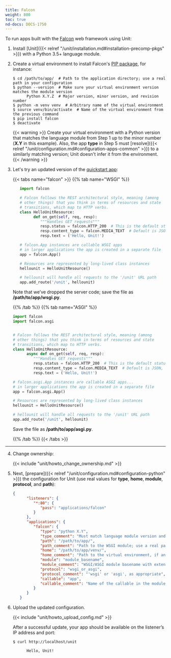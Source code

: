 ```yaml
---
title: Falcon
weight: 800
toc: true
nd-docs: DOCS-1750
---
```


To run apps built with the [Falcon](https://falcon.readthedocs.io/en/stable/)
web framework using Unit:

1. Install [Unit]({{< relref "/unit/installation.md#installation-precomp-pkgs" >}}) with a Python 3.5+ language module.

2. Create a virtual environment to install Falcon's
   [PIP package](https://falcon.readthedocs.io/en/stable/user/install.html), for
   instance:

   ```console
   $ cd /path/to/app/  # Path to the application directory; use a real path in your configuration
   $ python --version  # Make sure your virtual environment version matches the module version
         Python X.Y.Z  # Major version, minor version, and revision number
   $ python -m venv venv  # Arbitrary name of the virtual environment
   $ source venv/bin/activate  # Name of the virtual environment from the previous command
   $ pip install falcon
   $ deactivate
   ```


   {{< warning >}}
   Create your virtual environment with a Python version that matches the
   language module from Step 1 up to the minor number (**X.Y** in
   this example). Also, the app **type** in Step 5 must
   [resolve]({{< relref "/unit/configuration.md#configuration-apps-common" >}})
   to a similarly matching version; Unit doesn't infer it from the environment.
   {{< /warning >}}

3. Let's try an updated version of the [quickstart app](https://falcon.readthedocs.io/en/stable/user/quickstart.html):

   {{< tabs name="falcon" >}}
   {{% tab name="WSGI" %}}

   ```python
      import falcon

      # Falcon follows the REST architectural style, meaning (among
      # other things) that you think in terms of resources and state
      # transitions, which map to HTTP verbs.
      class HelloUnitResource:
            def on_get(self, req, resp):
               """Handles GET requests"""
               resp.status = falcon.HTTP_200  # This is the default status
               resp.content_type = falcon.MEDIA_TEXT  # Default is JSON, so override
               resp.text = ('Hello, Unit!')

      # falcon.App instances are callable WSGI apps
      # in larger applications the app is created in a separate file
      app = falcon.App()

      # Resources are represented by long-lived class instances
      hellounit = HelloUnitResource()

      # hellounit will handle all requests to the '/unit' URL path
      app.add_route('/unit', hellounit)
   ```

   Note that we’ve dropped the server code; save the file as
      **/path/to/app/wsgi.py**.


   {{% /tab %}}
   {{% tab name="ASGI" %}}

   ```python
   import falcon
   import falcon.asgi


   # Falcon follows the REST architectural style, meaning (among
   # other things) that you think in terms of resources and state
   # transitions, which map to HTTP verbs.
   class HelloUnitResource:
         async def on_get(self, req, resp):
            """Handles GET requests"""
            resp.status = falcon.HTTP_200  # This is the default status
            resp.content_type = falcon.MEDIA_TEXT  # Default is JSON, so override
            resp.text = ('Hello, Unit!')

   # falcon.asgi.App instances are callable ASGI apps...
   # in larger applications the app is created in a separate file
   app = falcon.asgi.App()

   # Resources are represented by long-lived class instances
   hellounit = HelloUnitResource()

   # hellounit will handle all requests to the '/unit' URL path
   app.add_route('/unit', hellounit)
   ```

   Save the file as **/path/to/app/asgi.py**.

   {{% /tab %}}
   {{< /tabs >}}

---

4. Change ownership:

   {{< include "unit/howto_change_ownership.md" >}}


5. Next, [prepare]({{< relref "/unit/configuration.md#configuration-python" >}})
   the configuration for Unit (use real values for **type**, **home**, **module**,
   **protocol**, and **path**):

   ```json
   {
         "listeners": {
            "*:80": {
               "pass": "applications/falcon"
            }
         },
         "applications": {
            "falcon": {
               "type": "python X.Y",
               "type_comment": "Must match language module version and virtual environment version",
               "path": "/path/to/app/",
               "path_comment": "Path to the WSGI module; use a real path in your configuration",
               "home": "/path/to/app/venv/",
               "home_comment": "Path to the virtual environment, if any; use a real path in your configuration",
               "module": "module_basename",
               "module_comment": "WSGI/ASGI module basename with extension omitted, such as 'wsgi' or 'asgi' from Step 3",
               "protocol": "wsgi_or_asgi",
               "protocol_comment": "'wsgi' or 'asgi', as appropriate",
               "callable": "app",
               "callable_comment": "Name of the callable in the module to run"
            }
         }
      }
   ```

6. Upload the updated configuration.

   {{< include "unit/howto_upload_config.md" >}}

   After a successful update, your app should be available on the listener’s IP
   address and port:

   ```console
   $ curl http://localhost/unit

         Hello, Unit!
   ```
